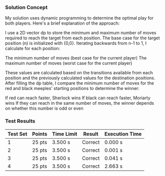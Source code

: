 
### Solution Concept

My solution uses dynamic programming to determine the optimal play for both players. Here's a brief explanation of the approach:

I use a 2D vector dp to store the minimum and maximum number of moves required to reach the target from each position.
The base case for the target position (n) is initialized with {0,0}.
Iterating backwards from n-1 to 1, I calculate for each position:

The minimum number of moves (best case for the current player)
The maximum number of moves (worst case for the current player)


These values are calculated based on the transitions available from each position and the previously calculated values for the destination positions.
After filling the dp table, I compare the minimum number of moves for the red and black meeples' starting positions to determine the winner:

If red can reach faster, Sherlock wins
If black can reach faster, Moriarty wins
If they can reach in the same number of moves, the winner depends on whether this number is odd or even


### Test Results

| Test Set | Points | Time Limit | Result | Execution Time |
|----------|--------|------------|--------|----------------|
| 1 | 25 pts | 3.500 s | Correct | 0.000 s |
| 2 | 25 pts | 3.500 s | Correct | 0.001 s |
| 3 | 25 pts | 3.500 s | Correct | 0.041 s |
| 4 | 25 pts | 3.500 s | Correct | 2.663 s |

